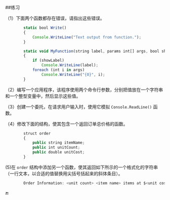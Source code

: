 ##练习

（1）下面两个函数都存在错误，请指出这些错误。

```javascript
        static bool Write()
        {
            Console.WriteLine("Text output from function.");
        }

        static void MyFunction(string label, params int[] args, bool showLabel)
        {
            if (showLabel)
                Console.WriteLine(label);
            foreach (int i in args)
                Console.WriteLine("{0}", i);
        }
```


（2）编写一个应用程序，该程序使用两个命令行参数，分别把值放在一个字符串和一个整型变量中，然后显示这些值。

（3）创建一个委托，在请求用户输入时，使用它模拟 `Console.ReadLine()` 函数。

（4）修改下面的结构，使其包含一个返回订单总价格的函数。

```javascript
        struct order
        {
            public string itemName;
            public int unitCount;
            public double unitCost;
        }
```

(5)在 `order` 结构中添加另一个函数，使其返回如下所示的一个格式化的字符串（一行文本，以合适的值替换用尖括号括起来的斜体条目）。

```javascript
        Order Information: <unit count> <item name> items at $<unit cost> each, total cost $<total cost>
```




🔚